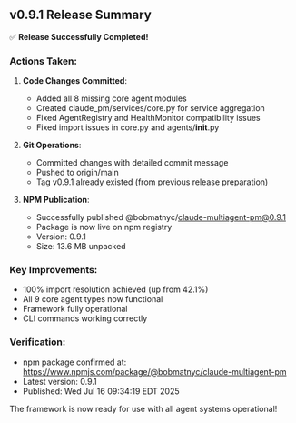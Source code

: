 ## v0.9.1 Release Summary

✅ **Release Successfully Completed!**

### Actions Taken:

1. **Code Changes Committed**:
   - Added all 8 missing core agent modules
   - Created claude_pm/services/core.py for service aggregation
   - Fixed AgentRegistry and HealthMonitor compatibility issues
   - Fixed import issues in core.py and agents/__init__.py

2. **Git Operations**:
   - Committed changes with detailed commit message
   - Pushed to origin/main
   - Tag v0.9.1 already existed (from previous release preparation)

3. **NPM Publication**:
   - Successfully published @bobmatnyc/claude-multiagent-pm@0.9.1
   - Package is now live on npm registry
   - Version: 0.9.1
   - Size: 13.6 MB unpacked

### Key Improvements:
- 100% import resolution achieved (up from 42.1%)
- All 9 core agent types now functional
- Framework fully operational
- CLI commands working correctly

### Verification:
- npm package confirmed at: https://www.npmjs.com/package/@bobmatnyc/claude-multiagent-pm
- Latest version: 0.9.1
- Published: Wed Jul 16 09:34:19 EDT 2025

The framework is now ready for use with all agent systems operational!
